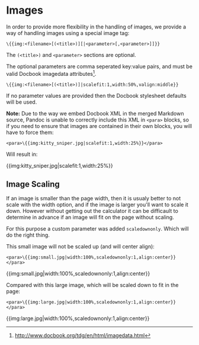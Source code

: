 # Images

In order to provide more flexibility in the handling of images, we provide a
way of handling images using a special image tag:

	\{{img:<filename>[(<title>)][|<parameter>[,<parameter>]]}}

The `(<title>)` and `<parameter>` sections are optional.

The optional parameters are comma seperated key:value pairs, and must be valid Docbook
imagedata attributes[^imagedata].

	\{{img:<filename>[(<title>)]|scalefit:1,width:50%,valign:middle}}

If no parameter values are provided then the Docbook stylesheet defaults will
be used.

**Note:** Due to the way we embed Docbook XML in the merged Markdown source,
Pandoc is unable to correctly include this XML in `<para>` blocks, so if you
need to ensure that images are contained in their own blocks, you will have to
force them:

	<para>\{{img:kitty_sniper.jpg|scalefit:1,width:25%}}</para>

Will result in:

<para>{{img:kitty_sniper.jpg|scalefit:1,width:25%}}</para>

## Image Scaling

If an image is smaller than the page width, then it is usualy better to not
scale with the width option, and if the image is larger you'll want to scale
it down. However without getting out the calculator it can be difficault to
determine in advance if an image will fit on the page without scaling.

For this purpose a custom parameter was added `scaledownonly`.  Which will do
the right thing.

This small image will not be scaled up (and will center align):

	<para>\{{img:small.jpg|width:100%,scaledownonly:1,align:center}}</para>

<para>{{img:small.jpg|width:100%,scaledownonly:1,align:center}}</para>

Compared with this large image, which will be scaled down to fit in the page:

	<para>\{{img:large.jpg|width:100%,scaledownonly:1,align:center}}</para>

<para>{{img:large.jpg|width:100%,scaledownonly:1,align:center}}</para>

[^imagedata]: http://www.docbook.org/tdg/en/html/imagedata.html
